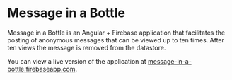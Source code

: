 # Message in a Bottle

Message in a Bottle is an Angular + Firebase application that facilitates the posting of anonymous messages that can be viewed up to ten times. After ten views the message is removed from the datastore.

You can view a live version of the application at [message-in-a-bottle.firebaseapp.com][miab].

[miab]: https://message-in-a-bottle.firebaseapp.com/#/messages
